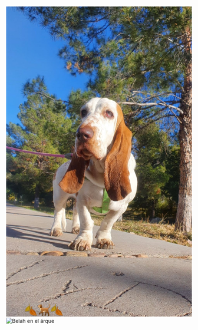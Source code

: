 ![Belah Bebe](belah.jpeg "En el parque")
<image
  src="/belah.jpg"
  alt="Belah en el árque"
  caption="Leyenda de la imagen">
